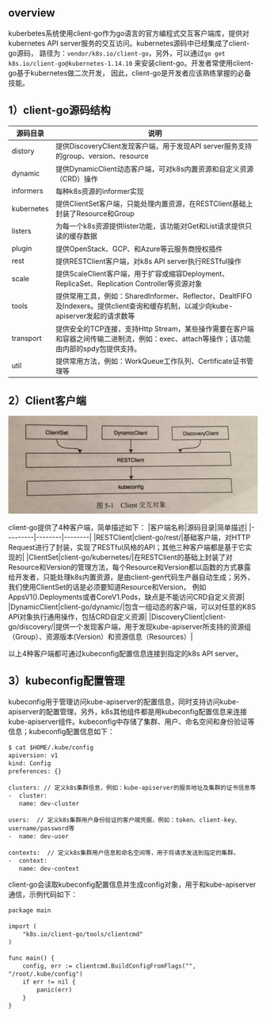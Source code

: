 overview
----
kuberbetes系统使用client-go作为go语言的官方编程式交互客户端库，提供对kubernetes API server服务的交互访问。kubernetes源码中已经集成了client-go源码，
路径为：`vendor/k8s.io/client-go`，另外，可以通过`go get k8s.io/client-go@kubernetes-1.14.10` 来安装client-go。开发者常使用client-go基于kubernetes做二次开发，
因此，client-go是开发者应该熟练掌握的必备技能。

1）client-go源码结构
----
|源码目录|说明|
|--------|----|
|distory |提供DiscoveryClient发现客户端，用于发现API server服务支持的group、version、resource|
|dynamic |提供DynamicClient动态客户端，可对k8s内置资源和自定义资源（CRD）操作|
|informers|每种k8s资源的informer实现|
|kubernetes|提供ClientSet客户端，只能处理内置资源，在RESTClient基础上封装了Resource和Group|
|listers |为每一个k8s资源提供lister功能，该功能对Get和List请求提供只读的缓存数据|
|plugin  |提供OpenStack、GCP、和Azure等云服务商授权插件|
|rest    |提供RESTClient客户端，对k8s API server执行RESTful操作|
|scale   |提供ScaleClient客户端，用于扩容或缩容Deployment、ReplicaSet、Replication Controller等资源对象|
|tools   |提供常用工具，例如：SharedInformer、Reflector、DealtFIFO及Indexers。提供client查询和缓存机制，以减少向kube-apiserver发起的请求数等|
|transport|提供安全的TCP连接，支持Http Stream，某些操作需要在客户端和容器之间传输二进制流，例如：exec、attach等操作；该功能由内部的spdy包提供支持。|
|util    |提供常用方法，例如：WorkQueue工作队列、Certificate证书管理等|

2）Client客户端
----
![](https://github.com/wmy-one/k8sStudy.gihub.io/blob/master/client-go%E6%BA%90%E7%A0%81%E5%88%86%E6%9E%90/%E7%AC%AC%E4%B8%80%E8%8A%82%EF%BC%9Aclient-go%E5%AE%A2%E6%88%B7%E7%AB%AF/client%E4%BA%A4%E4%BA%92%E5%AF%B9%E8%B1%A1.png)

client-go提供了4种客户端，简单描述如下：
|客户端名称|源码目录|简单描述|
|---------|--------|--------|
|RESTClient|client-go/rest/|基础客户端，对HTTP Request进行了封装，实现了RESTful风格的API；其他三种客户端都是基于它实现的|
|ClientSet|client-go/kubernetes/|在RESTClient的基础上封装了对Resource和Version的管理方法，每个Resource和Version都以函数的方式暴露给开发者，只能处理k8s内置资源，是由client-gen代码生产器自动生成；另外，我们使用ClientSet的话是必须要知道Resource和Version， 例如AppsV1().Deployments或者CoreV1.Pods，缺点是不能访问CRD自定义资源|
|DynamicClient|client-go/dynamic/|包含一组动态的客户端，可以对任意的K8S API对象执行通用操作，包括CRD自定义资源|
|DiscoveryClient|client-go/discovery/|提供一个发现客户端，用于发现kube-apiserver所支持的资源组（Group）、资源版本(Version）和资源信息（Resources）|

以上4种客户端都可通过kubeconfig配置信息连接到指定的k8s API server。

3）kubeconfig配置管理
----
kubeconfig用于管理访问kube-apiserver的配置信息，同时支持访问kube-apiserver的配置管理，另外，k8s其他组件都是用kubeconfig配置信息来连接kube-apiserver组件。kubeconfig中存储了集群、用户、命名空间和身份验证等信息；kubeconfig配置信息如下：
```
$ cat $HOME/.kube/config
apiversion: v1
kind: Config
preferences: {}

clusters: // 定义k8s集群信息，例如：kube-apiserver的服务地址及集群的证书信息等
-  cluster:
   name: dev-cluster
   
users:  // 定义k8s集群用户身份验证的客户端凭据，例如：token、client-key、username/password等
-  name: dev-user

contexts:  // 定义k8s集群用户信息和命名空间等，用于将请求发送到指定的集群。
-  context:
   name: dev-context
```
client-go会读取kubeconfig配置信息并生成config对象，用于和kube-apiserver通信，示例代码如下：
```
package main

import (
    "k8s.io/client-go/tools/clientcmd"
)

func main() {
    config, err := clientcmd.BuildConfigFromFlags("", "/root/.kube/config")
    if err != nil {
        panic(err)
    }
}
```
